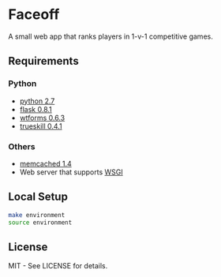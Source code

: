 Faceoff
=======

A small web app that ranks players in 1-v-1 competitive games.

Requirements
------------

### Python 

  - [python 2.7](http://python.org/)
  - [flask 0.8.1](http://flask.pocoo.org/)
  - [wtforms 0.6.3](http://wtforms.simplecodes.com/)
  - [trueskill 0.4.1](http://packages.python.org/trueskill/)

### Others

  - [memcached 1.4](http://memcached.org/)
  - Web server that supports [WSGI](http://www.wsgi.org/)

Local Setup
-----------

```bash
make environment
source environment
```

License
-------

MIT - See LICENSE for details.
